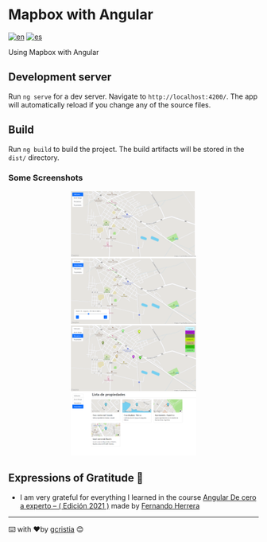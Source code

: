# Mapbox with Angular
[![en](https://img.shields.io/badge/lang-en-red.svg)](https://github.com/gcristia/Mapbox-with-Angular/blob/main/README.md)
[![es](https://img.shields.io/badge/lang-es-yellow.svg)](https://github.com/gcristia/Mapbox-with-Angular/blob/main/README.es.md)

Using Mapbox with Angular

## Development server
Run `ng serve` for a dev server. Navigate to `http://localhost:4200/`. The app will automatically reload if you change any of the source files.

## Build
Run `ng build` to build the project. The build artifacts will be stored in the `dist/` directory.

### Some Screenshots
<p align="center" width="100%">
    <img width="50%" src="screenshot/1.png" alt="FullScreen"> 
    <img width="50%" src="screenshot/2.png" alt="Zoom Range"> 
    <img width="50%" src="screenshot/3.png" alt="Markes"> 
    <img width="50%" src="screenshot/4.png" alt="Properties"> 
</p> 

## Expressions of Gratitude 🎁
* I am very grateful for everything I learned in the course [Angular De cero a experto – ( Edición 2021 )](https://www.udemy.com/course/angular-2-fernando-herrera) made by [Fernando Herrera](https://fernando-herrera.com/)
---
⌨️ with ❤️by [gcristia](https://github.com/gcristia) 😊 
